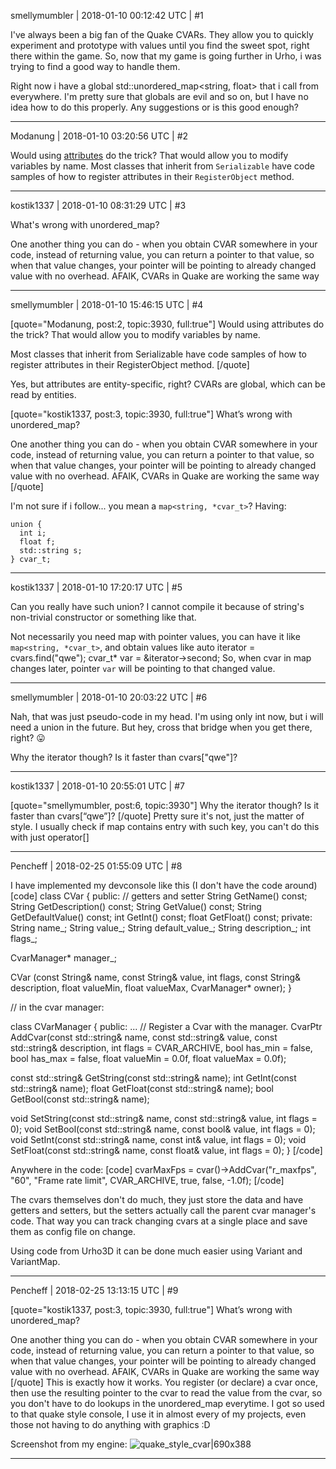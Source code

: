 smellymumbler | 2018-01-10 00:12:42 UTC | #1

I've always been a big fan of the Quake CVARs. They allow you to quickly experiment and prototype with values until you find the sweet spot, right there within the game. So, now that my game is going further in Urho, i was trying to find a good way to handle them.

Right now i have a global std::unordered_map<string, float> that i call from everywhere. I'm pretty sure that globals are evil and so on, but I have no idea how to do this properly. Any suggestions or is this good enough?

-------------------------

Modanung | 2018-01-10 03:20:56 UTC | #2

Would using [attributes](https://urho3d.github.io/documentation/HEAD/_serialization.html) do the trick? That would allow you to modify variables by name.
Most classes that inherit from `Serializable` have code samples of how to register attributes in their `RegisterObject` method.

-------------------------

kostik1337 | 2018-01-10 08:31:29 UTC | #3

What's wrong with unordered_map?

One another thing you can do - when you obtain CVAR somewhere in your code, instead of returning value, you can return a pointer to that value, so when that value changes, your pointer will be pointing to already changed value with no overhead. AFAIK, CVARs in Quake are working the same way

-------------------------

smellymumbler | 2018-01-10 15:46:15 UTC | #4

[quote="Modanung, post:2, topic:3930, full:true"]
Would using attributes do the trick? That would allow you to modify variables by name.

Most classes that inherit from Serializable have code samples of how to register attributes in their RegisterObject method.
[/quote]


Yes, but attributes are entity-specific, right? CVARs are global, which can be read by entities.

[quote="kostik1337, post:3, topic:3930, full:true"]
What’s wrong with unordered_map?

One another thing you can do - when you obtain CVAR somewhere in your code, instead of returning value, you can return a pointer to that value, so when that value changes, your pointer will be pointing to already changed value with no overhead. AFAIK, CVARs in Quake are working the same way
[/quote]

I'm not sure if i follow... you mean a `map<string, *cvar_t>`? Having:

    union {
      int i;
      float f;
      std::string s;
    } cvar_t;

-------------------------

kostik1337 | 2018-01-10 17:20:17 UTC | #5

Can you really have such union? I cannot compile it because of string's non-trivial constructor or something like that.

Not necessarily you need map with pointer values, you can have it like `map<string, *cvar_t>`, and obtain values like
    auto iterator = cvars.find("qwe");
    cvar_t* var = &iterator->second;
So, when cvar in map changes later, pointer `var` will be pointing to that changed value.

-------------------------

smellymumbler | 2018-01-10 20:03:22 UTC | #6

Nah, that was just pseudo-code in my head. I'm using only int now, but i will need a union in the future. But hey, cross that bridge when you get there, right? :stuck_out_tongue: 

Why the iterator though? Is it faster than cvars["qwe"]?

-------------------------

kostik1337 | 2018-01-10 20:55:01 UTC | #7

[quote="smellymumbler, post:6, topic:3930"]
Why the iterator though? Is it faster than cvars[“qwe”]?
[/quote]
Pretty sure it's not, just the matter of style. I usually check if map contains entry with such key, you can't do this with just operator[]

-------------------------

Pencheff | 2018-02-25 01:55:09 UTC | #8

I have implemented my devconsole like this (I don't have the code around)
[code]
class CVar {
public:
// getters and setter
String GetName() const;
String GetDescription() const;
String GetValue() const;
String GetDefaultValue() const;
int GetInt() const;
float GetFloat() const;
private:
  String name_;
  String value_;
  String default_value_;
  String description_;
  int flags_;

  CvarManager* manager_;

  CVar (const String& name,
      const String& value, 
      int flags, 
      const String& description, 
      float valueMin, 
      float valueMax,
      CvarManager* owner);
}

// in the cvar manager:

class CVarManager {
public:
...
// Register a Cvar with the manager.
  CvarPtr AddCvar(const std::string& name, const std::string& value,
                  const std::string& description, int flags = CVAR_ARCHIVE,
                  bool has_min = false, bool has_max = false,
                  float valueMin = 0.0f, float valueMax = 0.0f);

  const std::string& GetString(const std::string& name);
  int GetInt(const std::string& name);
  float GetFloat(const std::string& name);
  bool GetBool(const std::string& name);
    
  void SetString(const std::string& name, const std::string& value, int flags = 0);
  void SetBool(const std::string& name, const bool& value, int flags = 0);
  void SetInt(const std::string& name, const int& value, int flags = 0);
  void SetFloat(const std::string& name, const float& value, int flags = 0);
}
[/code]

Anywhere in the code:
[code]
cvarMaxFps = cvar()->AddCvar("r_maxfps", "60", 
    "Frame rate limit", CVAR_ARCHIVE, true, false, -1.0f);
[/code]

The cvars themselves don't do much, they just store the data and have getters and setters, but the setters actually call the parent cvar manager's code. That way you can track changing cvars at a single place and save them as config file on change.

Using code from Urho3D it can be done much easier using Variant and VariantMap.

-------------------------

Pencheff | 2018-02-25 13:13:15 UTC | #9

[quote="kostik1337, post:3, topic:3930, full:true"]
What’s wrong with unordered_map?

One another thing you can do - when you obtain CVAR somewhere in your code, instead of returning value, you can return a pointer to that value, so when that value changes, your pointer will be pointing to already changed value with no overhead. AFAIK, CVARs in Quake are working the same way
[/quote]
This is exactly how it works. You register (or declare) a cvar once, then use the resulting pointer to the cvar to read the value from the cvar, so you don't have to do lookups in the unordered_map everytime. I got so used to that quake style console, I use it in almost every of my projects, even those not having to do anything with graphics :D

Screenshot from my engine:
![quake_style_cvar|690x388](upload://etZbFrw9RRzYawBvhTDweVUgwAE.jpg)

-------------------------

